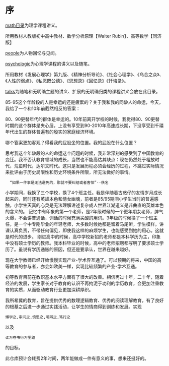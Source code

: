 # 序

[math目录](./math/README.md "math目录")为理学课程讲义。

所用教材人教版初中高中教材、数学分析原理【Walter Rubin】、高等数学【同济版】

[people](./people/README.md "people目录")为人物回忆与见闻。

[psychologic](./psychologic/README.md "psychologic")为心理学课程的讲义以及随笔。

所用教材《发展心理学》第九版、《精神分析导论》、《社会心理学》、《乌合之众》、《人性的弱点》、《私恶既公德》、《思想录》《回忆录》《忏悔录》。

[talks](./talks/ "talks")为随笔和无明确主题的讲义、扩展的无明确归类的课程讲义会放在此目录。

85-95这个年龄段的人是幸运的还是疲累的？关于我和我的同龄人的命运，今天，我给了一个和10年前截然相反的答案：

  80、90更替年代的群体是幸运的。10年前离开学校的时候，我觉得80、90更替时期的这个群体是夹心层，上没有享受到90-2010年高速成长期，下没享受到千禧年代出生的群体普遍有的殷实的家庭经济环境。
  
  哪个答案更加客观？得看我的屁股坐的位置。我的屁股在什么位置？

思考我这个年龄段的人的命运这个问题的时候，我非常深刻的感受到了中国教育的变迁。我不否认教育领域的成长，当然也不能高估其缺点：现在仍然处于粗放时代，荒蛮时代，达尔文时代。这只是发展历程必须会经历的过程，不跳过实际情况来批评由于历史局限性和历史环境条件所限，所无法做好的事情。

```
  “如果一件事是无法避免的，那就不要纠结或者害怕”--佚名
```
小学期间，我换了三个学校，换了4个班主任。我是伴随着古惑仔的友情岁月成长起来的，同时还有英雄本色和倩女幽魂，前者是85/95期间小学生当时的普遍感触，小学生天真的心灵是无法理解讲述复杂成人世界江湖道义是非曲直的英雄本色的含义的。
记忆中有印象的第一个老师，是2年级时候的一个更年期女老师，脾气火爆，不会讲普通话，训话的时候充满尖酸的用词。3年级的时候换了一个班主任，是一个中专刚毕业的年轻老师，大多数时候她都是留着马尾辫，学生模样。讲课认真负责，不带任何偏见，即使我这样的麻烦学生，也能感受到她的用心。这就是时代的进步。
刚进高中的时候，高中学校新招的老师都是本科学历为主，印象中没有硕士学历的教师。我本科毕业的时候，高中的老师招聘都写明了要求硕士学历了。虽说有学历通胀的原因，但还是要承认，世界在越来越好。

现在大学教师已经开始慢慢实现产业-学术界互通了。可以预期的将来，中国的高等教育的参与者，亦会如欧美一样，实现比较频繁的产业-学术互通。

初等教育目前在教职基本水平方面有了很大的改善。相信再过十年，二十年，随着经济的发展，学生家长对于教育的认识不再拘泥于功利的学历教育，会更加注重教育的实质，从而驱动教育行业更加深耕厚织。

我所希冀的教育，旨在提供优秀的数理逻辑教育、优秀的阅读理解教育，有了良好的根基之后进一步通过实践活动，让学生的情商得到训练和发展。实现

```博学之,审问之,慎思之,明辨之,笃行之```

以及

```读万卷书行万里路```

的目标。

此仓库预计会耗费2年时间，两年能做成一件有意义的事，想来还挺好的。
